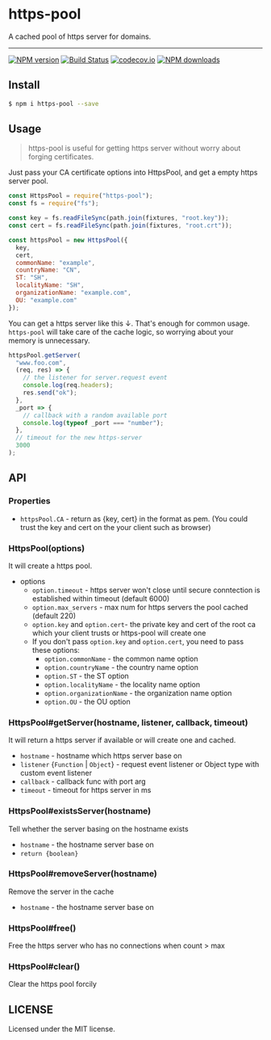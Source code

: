 # https-pool

A cached pool of https server for domains.

---

[![NPM version](https://img.shields.io/npm/v/https-pool.svg?style=flat)](https://npmjs.org/package/https-pool)
[![Build Status](https://img.shields.io/travis/ahungrynoob/https-pool.svg?style=flat)](https://travis-ci.org/ahungrynoob/https-pool)
[![codecov.io](https://img.shields.io/codecov/c/github/ahungrynoob/https-pool.svg?style=flat)](http://codecov.io/github/ahungrynoob/https-pool?branch=master)
[![NPM downloads](http://img.shields.io/npm/dm/https-pool.svg?style=flat)](https://npmjs.org/package/https-pool)

## Install

```bash
$ npm i https-pool --save
```

## Usage

> https-pool is useful for getting https server without worry about forging certificates.

Just pass your CA certificate options into HttpsPool, and get a empty https server pool.

```javascript
const HttpsPool = require("https-pool");
const fs = require("fs");

const key = fs.readFileSync(path.join(fixtures, "root.key"));
const cert = fs.readFileSync(path.join(fixtures, "root.crt"));

const httpsPool = new HttpsPool({
  key,
  cert,
  commonName: "example",
  countryName: "CN",
  ST: "SH",
  localityName: "SH",
  organizationName: "example.com",
  OU: "example.com"
});
```

You can get a https server like this ↓. That's enough for common usage. `https-pool` will take care of the cache logic, so worrying about your memory is unnecessary.

```javascript
httpsPool.getServer(
  "www.foo.com",
  (req, res) => {
    // the listener for server.request event
    console.log(req.headers);
    res.send("ok");
  },
  _port => {
    // callback with a random available port
    console.log(typeof _port === "number");
  },
  // timeout for the new https-server
  3000
);
```

## API

### Properties

- `httpsPool.CA` - return as {key, cert} in the format as pem. (You could trust the key and cert on the your client such as browser)

### HttpsPool(options)

It will create a https pool.

- options
  - `option.timeout` - https server won't close until secure conntection is established within timeout (default 6000)
  - `option.max_servers` - max num for https servers the pool cached (default 220)
  - `option.key` and `option.cert`- the private key and cert of the root ca which your client trusts or https-pool will create one
  - If you don't pass `option.key` and `option.cert`, you need to pass these options:
    - `option.commonName` - the common name option
    - `option.countryName` - the country name option
    - `option.ST` - the ST option
    - `option.localityName` - the locality name option
    - `option.organizationName` - the organization name option
    - `option.OU` - the OU option

### HttpsPool#getServer(hostname, listener, callback, timeout)

It will return a https server if available or will create one and cached.

- `hostname` - hostname which https server base on
- `listener` {`Function` | `Object`} - request event listener or Object type with custom event listener
- `callback` - callback func with port arg
- `timeout` - timeout for https server in ms

### HttpsPool#existsServer(hostname)

Tell whether the server basing on the hostname exists

- `hostname` - the hostname server base on
- `return {boolean}`

### HttpsPool#removeServer(hostname)

Remove the server in the cache

- `hostname` - the hostname server base on

### HttpsPool#free()

Free the https server who has no connections when count > max

### HttpsPool#clear()

Clear the https pool forcily

## LICENSE

Licensed under the MIT license.
